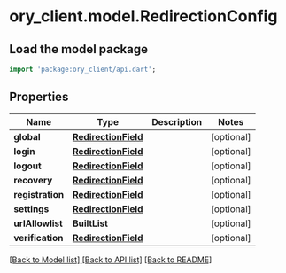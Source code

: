 # ory_client.model.RedirectionConfig

## Load the model package
```dart
import 'package:ory_client/api.dart';
```

## Properties
Name | Type | Description | Notes
------------ | ------------- | ------------- | -------------
**global** | [**RedirectionField**](RedirectionField.md) |  | [optional] 
**login** | [**RedirectionField**](RedirectionField.md) |  | [optional] 
**logout** | [**RedirectionField**](RedirectionField.md) |  | [optional] 
**recovery** | [**RedirectionField**](RedirectionField.md) |  | [optional] 
**registration** | [**RedirectionField**](RedirectionField.md) |  | [optional] 
**settings** | [**RedirectionField**](RedirectionField.md) |  | [optional] 
**urlAllowlist** | **BuiltList<String>** |  | [optional] 
**verification** | [**RedirectionField**](RedirectionField.md) |  | [optional] 

[[Back to Model list]](../README.md#documentation-for-models) [[Back to API list]](../README.md#documentation-for-api-endpoints) [[Back to README]](../README.md)


